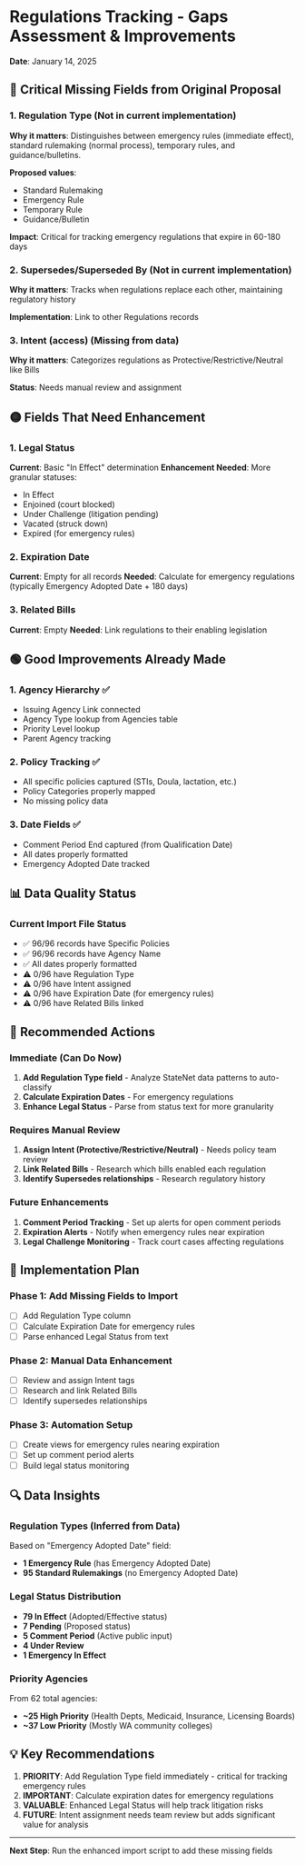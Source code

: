 # Regulations Tracking - Gaps Assessment & Improvements

**Date**: January 14, 2025

## 🔴 Critical Missing Fields from Original Proposal

### 1. **Regulation Type** (Not in current implementation)
**Why it matters**: Distinguishes between emergency rules (immediate effect), standard rulemaking (normal process), temporary rules, and guidance/bulletins.

**Proposed values**:
- Standard Rulemaking
- Emergency Rule  
- Temporary Rule
- Guidance/Bulletin

**Impact**: Critical for tracking emergency regulations that expire in 60-180 days

### 2. **Supersedes/Superseded By** (Not in current implementation)
**Why it matters**: Tracks when regulations replace each other, maintaining regulatory history

**Implementation**: Link to other Regulations records

### 3. **Intent (access)** (Missing from data)
**Why it matters**: Categorizes regulations as Protective/Restrictive/Neutral like Bills

**Status**: Needs manual review and assignment

## 🟡 Fields That Need Enhancement

### 1. **Legal Status** 
**Current**: Basic "In Effect" determination
**Enhancement Needed**: More granular statuses:
- In Effect
- Enjoined (court blocked)
- Under Challenge (litigation pending)
- Vacated (struck down)
- Expired (for emergency rules)

### 2. **Expiration Date**
**Current**: Empty for all records
**Needed**: Calculate for emergency regulations (typically Emergency Adopted Date + 180 days)

### 3. **Related Bills**
**Current**: Empty
**Needed**: Link regulations to their enabling legislation

## 🟢 Good Improvements Already Made

### 1. **Agency Hierarchy** ✅
- Issuing Agency Link connected
- Agency Type lookup from Agencies table
- Priority Level lookup
- Parent Agency tracking

### 2. **Policy Tracking** ✅
- All specific policies captured (STIs, Doula, lactation, etc.)
- Policy Categories properly mapped
- No missing policy data

### 3. **Date Fields** ✅
- Comment Period End captured (from Qualification Date)
- All dates properly formatted
- Emergency Adopted Date tracked

## 📊 Data Quality Status

### Current Import File Status
- ✅ 96/96 records have Specific Policies
- ✅ 96/96 records have Agency Name
- ✅ All dates properly formatted
- ⚠️ 0/96 have Regulation Type
- ⚠️ 0/96 have Intent assigned
- ⚠️ 0/96 have Expiration Date (for emergency rules)
- ⚠️ 0/96 have Related Bills linked

## 🚀 Recommended Actions

### Immediate (Can Do Now)
1. **Add Regulation Type field** - Analyze StateNet data patterns to auto-classify
2. **Calculate Expiration Dates** - For emergency regulations
3. **Enhance Legal Status** - Parse from status text for more granularity

### Requires Manual Review
1. **Assign Intent (Protective/Restrictive/Neutral)** - Needs policy team review
2. **Link Related Bills** - Research which bills enabled each regulation
3. **Identify Supersedes relationships** - Research regulatory history

### Future Enhancements
1. **Comment Period Tracking** - Set up alerts for open comment periods
2. **Expiration Alerts** - Notify when emergency rules near expiration
3. **Legal Challenge Monitoring** - Track court cases affecting regulations

## 📝 Implementation Plan

### Phase 1: Add Missing Fields to Import
- [ ] Add Regulation Type column
- [ ] Calculate Expiration Date for emergency rules
- [ ] Parse enhanced Legal Status from text

### Phase 2: Manual Data Enhancement
- [ ] Review and assign Intent tags
- [ ] Research and link Related Bills
- [ ] Identify supersedes relationships

### Phase 3: Automation Setup
- [ ] Create views for emergency rules nearing expiration
- [ ] Set up comment period alerts
- [ ] Build legal status monitoring

## 🔍 Data Insights

### Regulation Types (Inferred from Data)
Based on "Emergency Adopted Date" field:
- **1 Emergency Rule** (has Emergency Adopted Date)
- **95 Standard Rulemakings** (no Emergency Adopted Date)

### Legal Status Distribution
- **79 In Effect** (Adopted/Effective status)
- **7 Pending** (Proposed status)
- **5 Comment Period** (Active public input)
- **4 Under Review**
- **1 Emergency In Effect**

### Priority Agencies
From 62 total agencies:
- **~25 High Priority** (Health Depts, Medicaid, Insurance, Licensing Boards)
- **~37 Low Priority** (Mostly WA community colleges)

## 💡 Key Recommendations

1. **PRIORITY**: Add Regulation Type field immediately - critical for tracking emergency rules
2. **IMPORTANT**: Calculate expiration dates for emergency regulations
3. **VALUABLE**: Enhanced Legal Status will help track litigation risks
4. **FUTURE**: Intent assignment needs team review but adds significant value for analysis

---

**Next Step**: Run the enhanced import script to add these missing fields